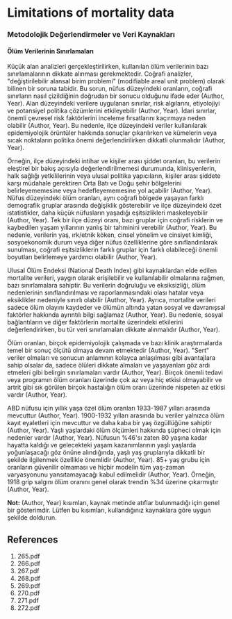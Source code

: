 # Limitations of mortality data

### Metodolojik Değerlendirmeler ve Veri Kaynakları

#### Ölüm Verilerinin Sınırlamaları

Küçük alan analizleri gerçekleştirilirken, kullanılan ölüm verilerinin bazı sınırlamalarının dikkate alınması gerekmektedir. Coğrafi analizler, "değiştirilebilir alansal birim problemi" (modifiable areal unit problem) olarak bilinen bir soruna tabidir. Bu sorun, nüfus düzeyindeki oranların, coğrafi sınırların nasıl çizildiğinin doğrudan bir sonucu olduğunu ifade eder (Author, Year). Alan düzeyindeki verilere uygulanan sınırlar, risk algılarını, etiyolojiyi ve potansiyel politika çözümlerini etkileyebilir (Author, Year). İdari sınırlar, önemli çevresel risk faktörlerini inceleme fırsatlarını kaçırmaya neden olabilir (Author, Year). Bu nedenle, ilçe düzeyindeki veriler kullanılarak epidemiyolojik örüntüler hakkında sonuçlar çıkarılırken ve kümelerin veya sıcak noktaların politika önemi değerlendirilirken dikkatli olunmalıdır (Author, Year).

Örneğin, ilçe düzeyindeki intihar ve kişiler arası şiddet oranları, bu verilerin eleştirel bir bakış açısıyla değerlendirilmemesi durumunda, klinisyenlerin, halk sağlığı yetkililerinin veya ulusal politika yapıcıların, kişiler arası şiddete karşı müdahale gerektiren Orta Batı ve Doğu şehir bölgelerini belirleyememesine veya hedefleyememesine yol açabilir (Author, Year). Nüfus düzeyindeki ölüm oranları, aynı coğrafi bölgede yaşayan farklı demografik gruplar arasında değişiklik gösterebilir ve ilçe düzeyindeki özet istatistikler, daha küçük nüfusların yaşadığı eşitsizlikleri maskeleyebilir (Author, Year). Tek bir ilçe düzeyi oranı, bazı gruplar için coğrafi risklerin ve kaybedilen yaşam yıllarının yanlış bir tahminini verebilir (Author, Year). Bu nedenle, verilerin yaş, ırk/etnik köken, cinsel yönelim ve cinsiyet kimliği, sosyoekonomik durum veya diğer nüfus özelliklerine göre sınıflandırılarak sunulması, coğrafi eşitsizliklerin farklı gruplar için farklı olabileceği önemli boyutları belirlemeye yardımcı olabilir (Author, Year).

Ulusal Ölüm Endeksi (National Death Index) gibi kaynaklardan elde edilen mortalite verileri, yaygın olarak erişilebilir ve kullanılabilir olmalarına rağmen, bazı sınırlamalara sahiptir. Bu verilerin doğruluğu ve eksiksizliği, ölüm nedenlerinin sınıflandırılması ve raporlanmasındaki olası hatalar veya eksiklikler nedeniyle sınırlı olabilir (Author, Year). Ayrıca, mortalite verileri sadece ölüm olayını kaydeder ve ölümün altında yatan sosyal ve davranışsal faktörler hakkında ayrıntılı bilgi sağlamaz (Author, Year). Bu nedenle, sosyal bağlantıların ve diğer faktörlerin mortalite üzerindeki etkilerini değerlendirirken, bu tür veri sınırlamaları dikkate alınmalıdır (Author, Year).

Ölüm oranları, birçok epidemiyolojik çalışmada ve bazı klinik araştırmalarda temel bir sonuç ölçütü olmaya devam etmektedir (Author, Year). "Sert" veriler olmaları ve sonucun anlamının kolayca anlaşılması gibi avantajlara sahip olsalar da, sadece ölüleri dikkate almaları ve yaşayanları göz ardı etmeleri gibi belirgin sınırlamaları vardır (Author, Year). Birçok önemli tedavi veya programın ölüm oranları üzerinde çok az veya hiç etkisi olmayabilir ve artrit gibi sık görülen birçok hastalığın ölüm oranı üzerinde nispeten az etkisi vardır (Author, Year).

ABD nüfusu için yıllık yaşa özel ölüm oranları 1933-1987 yılları arasında mevcuttur (Author, Year). 1900-1932 yılları arasında bu veriler yalnızca ölüm kayıt eyaletleri için mevcuttur ve daha kaba bir yaş özgüllüğüne sahiptir (Author, Year). Yaşlı yaşlardaki ölüm ölçümleri hakkında şüpheci olmak için nedenler vardır (Author, Year). Nüfusun %46'sı zaten 80 yaşına kadar hayatta kaldığı ve gelecekteki yaşam kazanımlarının yaşlı yaşlarda yoğunlaşacağı göz önüne alındığında, yaşlı yaş gruplarıyla dikkatli bir şekilde ilgilenmek özellikle önemlidir (Author, Year). 85+ yaş grubu için oranların güvenilir olmaması ve hiçbir modelin tüm yaş-zaman varyasyonunu yansıtamayacağı kabul edilmelidir (Author, Year). Örneğin, 1918 grip salgını ölüm oranını genel olarak trendin %34 üzerine çıkarmıştır (Author, Year).

**Not:** (Author, Year) kısımları, kaynak metinde atıflar bulunmadığı için genel bir gösterimdir. Lütfen bu kısımları, kullandığınız kaynaklara göre uygun şekilde doldurun.


## References

1. 265.pdf
2. 266.pdf
3. 267.pdf
4. 268.pdf
5. 269.pdf
6. 270.pdf
7. 271.pdf
8. 272.pdf
